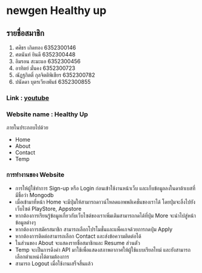 # newgen Healthy up
## รายชื่อสมาชิก
1. ศศิธร เกิดทอง 6352300146
2. ศตนันท์ ยินดี 6352300448
3. อิมรอน สะมะแอ 6352300456
4. อาทิตย์ มั่นคง 6352300723
5. ณัฏฐกิตติ์ กุลจิตติพิเชียร 6352300782 
6. ปนัดดา บุตรเวียงพันธ์ 6352300855

### Link : [youtube](Link)

### Website name : Healthy Up
ภายในประกอบไปด้วย
- Home
- About
- Contact
- Temp

### การทำงานของ Website
- การให้ผู้ใช้ทำการ Sign-up หรือ Login ก่อนเข้าใช้งานหน้าเว็บ และเก็บข้อมูลลงในดาต้าเบสที่มีชื่อว่า Mongodb
- เมื่อเข้ามาที่หน้า Home จะมีปุ่มให้สามารถดาวน์โหลดแอพพลิเคชั่นของเราได้ โดยปุ่มจะลิ้งไปยังเว็บไซต์ PlayStore, Appstore
- หากต้องการเรียนรู้ข้อมูลเกี่ยวกับเว็บไซต์ของเราเพิ่มเติมสามารถกดได้ที่ปุ่ม More จะนำไปสู่หน้าข้อมูลต่างๆ
- หากต้องการสมัครสมาชิก สามารถเลือกโปรโมชั่นและแพ็คเกจด้วยการกดปุ่ม Apply 
- หากต้องการติดต่อสามารถเลือก Contact และส่งข้อความติดต่อได้
- ในส่วนของ About จะแสดงรายชื่อสมาชิกและ Resume ส่วนตัว
- Temp จะเป็นการดึงค่า API มาใช้เพื่อแสดงสภาพอากาศให้ผู้ใช้แบบเรียลไทม์ และยังสามารถเลือกตำแหน่งได้ตามต้องการ
- สามารถ Logout เมื่อใช้งานเสร็จสิ้นแล้ว
